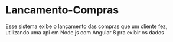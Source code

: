 # Lancamento-Compras
Esse sistema exibe o lançamento das compras que um cliente fez, utilizando uma api em Node js com Angular 8 pra exibir os dados
